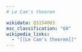 ```yaml
---
# Le Cam's theorem

wikidata: Q3154003
msc_classification: "60"
wikipedia_links:
  - "[[Le Cam's theorem]]"
---
```

